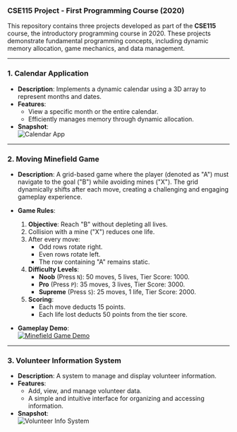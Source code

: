 ### CSE115 Project - First Programming Course (2020)

This repository contains three projects developed as part of the **CSE115** course, the introductory programming course in 2020. These projects demonstrate fundamental programming concepts, including dynamic memory allocation, game mechanics, and data management.

---

### 1. **Calendar Application**
- **Description**: Implements a dynamic calendar using a 3D array to represent months and dates. 
- **Features**:
  - View a specific month or the entire calendar.
  - Efficiently manages memory through dynamic allocation.
- **Snapshot**:  
  ![Calendar App](https://github.com/confusedOrca/CSE115-Project/assets/163755962/12f2293e-efd6-4434-b69b-7b681bb2c770)

---

### 2. **Moving Minefield Game**
- **Description**: A grid-based game where the player (denoted as "A") must navigate to the goal ("B") while avoiding mines ("X"). The grid dynamically shifts after each move, creating a challenging and engaging gameplay experience. 
- **Game Rules**:
  1. **Objective**: Reach "B" without depleting all lives.
  2. Collision with a mine ("X") reduces one life.
  3. After every move:
     - Odd rows rotate right.
     - Even rows rotate left.
     - The row containing "A" remains static.
  4. **Difficulty Levels**:
     - **Noob** (Press `N`): 50 moves, 5 lives, Tier Score: 1000.
     - **Pro** (Press `P`): 35 moves, 3 lives, Tier Score: 3000.
     - **Supreme** (Press `S`): 25 moves, 1 life, Tier Score: 2000.
  5. **Scoring**:
     - Each move deducts 15 points.
     - Each life lost deducts 50 points from the tier score.

- **Gameplay Demo**:  
  [![Minefield Game Demo](https://github.com/confusedOrca/CSE115-Project/assets/163755962/d1358994-34f3-43d6-b61c-3bb0d01bfadf)](https://github.com/confusedOrca/CSE115-Project/assets/163755962/d1358994-34f3-43d6-b61c-3bb0d01bfadf)

---

### 3. **Volunteer Information System**
- **Description**: A system to manage and display volunteer information.
- **Features**:
  - Add, view, and manage volunteer data.
  - A simple and intuitive interface for organizing and accessing information.
- **Snapshot**:  
  ![Volunteer Info System](https://github.com/confusedOrca/CSE115-Project/assets/163755962/9b94e9e8-006f-4e0f-afcc-a297990e85bb)
